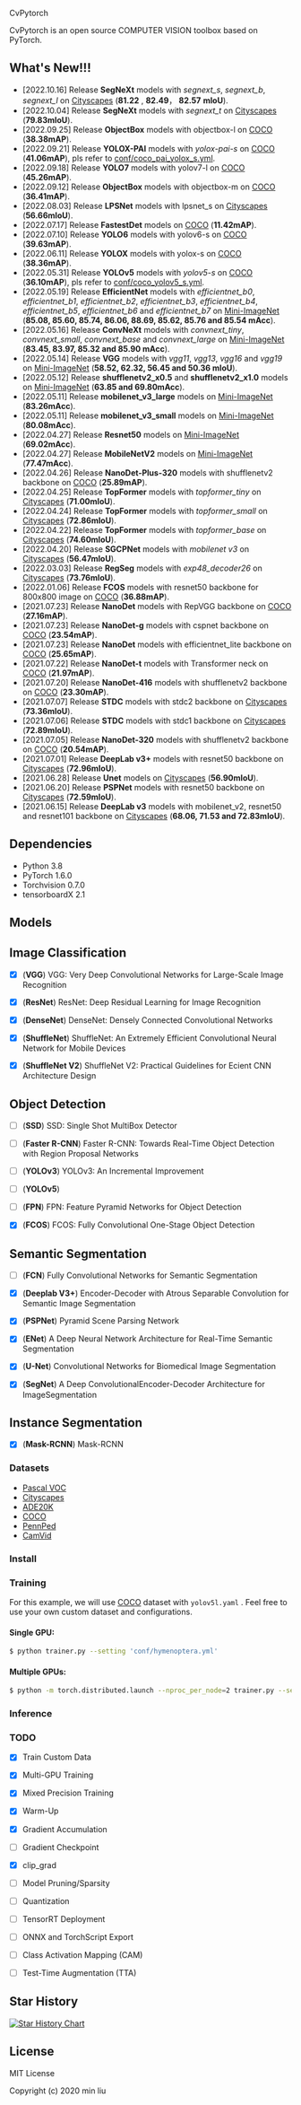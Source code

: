 CvPytorch

CvPytorch is an open source COMPUTER VISION toolbox based on PyTorch. 




## What's New!!!
 
- [2022.10.16] Release **SegNeXt** models with *segnext_s*, *segnext_b*, *segnext_l* on [Cityscapes](https://www.cityscapes-dataset.com/) (**81.22** ,  **82.49**， **82.57** **mIoU**). 
- [2022.10.04] Release **SegNeXt** models with *segnext_t* on [Cityscapes](https://www.cityscapes-dataset.com/) (**79.83mIoU**).
- [2022.09.25] Release **ObjectBox** models with objectbox-l on [COCO](http://mscoco.org/) (**38.38mAP**).
- [2022.09.21] Release **YOLOX-PAI** models with *yolox-pai-s* on [COCO](http://mscoco.org/) (**41.06mAP**), pls refer to [conf/coco_pai_yolox_s.yml](conf/coco_pai_yolox_s.yml).
- [2022.09.18] Release **YOLO7** models with yolov7-l on [COCO](http://mscoco.org/) (**45.26mAP**).
- [2022.09.12] Release **ObjectBox** models with objectbox-m on [COCO](http://mscoco.org/) (**36.41mAP**).
- [2022.08.03] Release **LPSNet** models with lpsnet_s on [Cityscapes](https://www.cityscapes-dataset.com/) (**56.66mIoU**).
- [2022.07.17] Release **FastestDet** models on [COCO](http://mscoco.org/) (**11.42mAP**).
- [2022.07.10] Release **YOLO6** models with yolov6-s on [COCO](http://mscoco.org/) (**39.63mAP**).
- [2022.06.11] Release **YOLOX** models with yolox-s on [COCO](http://mscoco.org/) (**38.36mAP**).
- [2022.05.31] Release **YOLOv5** models with *yolov5-s* on [COCO](http://mscoco.org/) (**36.10mAP**), pls refer to [conf/coco_yolov5_s.yml](conf/coco_yolov5_s.yml).
- [2022.05.19] Release **EfficientNet** models with *efficientnet_b0*, *efficientnet_b1*, *efficientnet_b2*, *efficientnet_b3*, *efficientnet_b4*, *efficientnet_b5*, *efficientnet_b6* and *efficientnet_b7*  on [Mini-ImageNet](http://image-net.org)  (**85.08,  85.60,  85.74,  86.06,  88.69, 85.62,  85.76 and  85.54 mAcc**).
- [2022.05.16] Release **ConvNeXt** models with *convnext_tiny*, *convnext_small*, *convnext_base* and *convnext_large*  on [Mini-ImageNet](http://image-net.org)  (**83.45,  83.97,  85.32 and 85.90 mAcc**).
- [2022.05.14] Release **VGG** models with *vgg11*, *vgg13*, *vgg16* and *vgg19*  on [Mini-ImageNet](http://image-net.org)  (**58.52, 62.32, 56.45  and 50.36 mIoU**).
- [2022.05.12] Release **shufflenetv2_x0.5**  and **shufflenetv2_x1.0** models on [Mini-ImageNet](http://image-net.org) (**63.85 and 69.80mAcc**).
- [2022.05.11] Release **mobilenet_v3_large** models on [Mini-ImageNet](http://image-net.org) (**83.26mAcc**).
- [2022.05.11] Release **mobilenet_v3_small** models on [Mini-ImageNet](http://image-net.org) (**80.08mAcc**).
- [2022.04.27] Release **Resnet50** models on [Mini-ImageNet](http://image-net.org) (**69.02mAcc**).
- [2022.04.27] Release **MobileNetV2** models on [Mini-ImageNet](http://image-net.org) (**77.47mAcc**).
- [2022.04.26] Release **NanoDet-Plus-320** models with shufflenetv2 backbone on [COCO](http://mscoco.org/) (**25.89mAP**).
- [2022.04.25] Release **TopFormer** models with *topformer_tiny* on  [Cityscapes](https://www.cityscapes-dataset.com/) (**71.00mIoU**).
- [2022.04.24] Release **TopFormer** models with *topformer_small* on  [Cityscapes](https://www.cityscapes-dataset.com/) (**72.86mIoU**).
- [2022.04.22] Release **TopFormer** models with *topformer_base* on  [Cityscapes](https://www.cityscapes-dataset.com/) (**74.60mIoU**).
- [2022.04.20] Release **SGCPNet** models with *mobilenet v3* on  [Cityscapes](https://www.cityscapes-dataset.com/) (**56.47mIoU**).
- [2022.03.03] Release **RegSeg** models with *exp48_decoder26* on  [Cityscapes](https://www.cityscapes-dataset.com/) (**73.76mIoU**).
- [2022.01.06] Release **FCOS**  models with resnet50 backbone for 800x800 image on [COCO](http://mscoco.org/) (**36.88mAP**).
- [2021.07.23] Release **NanoDet** models with RepVGG backbone on [COCO](http://mscoco.org/) (**27.16mAP**).
- [2021.07.23] Release **NanoDet-g** models with cspnet backbone on [COCO](http://mscoco.org/) (**23.54mAP**).
- [2021.07.23] Release **NanoDet** models with efficientnet_lite backbone on [COCO](http://mscoco.org/) (**25.65mAP**).
- [2021.07.22] Release **NanoDet-t** models with Transformer neck on [COCO](http://mscoco.org/) (**21.97mAP**).
- [2021.07.20] Release **NanoDet-416** models with shufflenetv2 backbone on [COCO](http://mscoco.org/) (**23.30mAP**).
- [2021.07.07] Release **STDC** models with stdc2 backbone on  [Cityscapes](https://www.cityscapes-dataset.com/) (**73.36mIoU**).
- [2021.07.06] Release **STDC** models with stdc1 backbone on  [Cityscapes](https://www.cityscapes-dataset.com/) (**72.89mIoU**).
- [2021.07.05] Release **NanoDet-320** models with shufflenetv2 backbone on [COCO](http://mscoco.org/) (**20.54mAP**).
- [2021.07.01] Release **DeepLab v3+** models with resnet50 backbone on [Cityscapes](https://www.cityscapes-dataset.com/) (**72.96mIoU**).
- [2021.06.28] Release **Unet** models on [Cityscapes](https://www.cityscapes-dataset.com/) (**56.90mIoU**).
- [2021.06.20] Release **PSPNet** models with resnet50 backbone on [Cityscapes](https://www.cityscapes-dataset.com/) (**72.59mIoU**).
- [2021.06.15] Release **DeepLab v3** models with mobilenet_v2, resnet50 and resnet101 backbone on [Cityscapes](https://www.cityscapes-dataset.com/) (**68.06, 71.53 and 72.83mIoU**).



## Dependencies

- Python 3.8
- PyTorch 1.6.0
- Torchvision 0.7.0
- tensorboardX 2.1 

## Models 

## Image Classification
- [x] (**VGG**) VGG: Very Deep Convolutional Networks for Large-Scale Image Recognition

- [x] (**ResNet**) ResNet: Deep Residual Learning for Image Recognition

- [x] (**DenseNet**) DenseNet: Densely Connected Convolutional Networks

- [x] (**ShuffleNet**) ShuffleNet: An Extremely Efficient Convolutional Neural Network for Mobile Devices

- [x] (**ShuffleNet V2**) ShuffleNet V2: Practical Guidelines for Ecient CNN Architecture Design

## Object Detection
- [ ] (**SSD**) SSD: Single Shot MultiBox Detector

- [ ] (**Faster R-CNN**) Faster R-CNN: Towards Real-Time Object Detection with Region Proposal Networks

- [ ] (**YOLOv3**) YOLOv3: An Incremental Improvement
- [ ] (**YOLOv5**) 

- [ ] (**FPN**) FPN: Feature Pyramid Networks for Object Detection

- [x] (**FCOS**) FCOS: Fully Convolutional One-Stage Object Detection

## Semantic Segmentation
- [ ] (**FCN**) Fully Convolutional Networks for Semantic Segmentation 

- [x] (**Deeplab V3+**) Encoder-Decoder with Atrous Separable Convolution for Semantic Image Segmentation

- [x] (**PSPNet**) Pyramid Scene Parsing Network

- [x] (**ENet**) A Deep Neural Network Architecture for Real-Time Semantic Segmentation

- [x] (**U-Net**) Convolutional Networks for Biomedical Image Segmentation

- [x] (**SegNet**) A Deep ConvolutionalEncoder-Decoder Architecture for ImageSegmentation

## Instance Segmentation
- [x] (**Mask-RCNN**) Mask-RCNN

### Datasets

* [Pascal VOC](http://host.robots.ox.ac.uk/pascal/VOC/)
* [Cityscapes](https://www.cityscapes-dataset.com/)
* [ADE20K](http://groups.csail.mit.edu/vision/datasets/ADE20K/)
* [COCO](http://mscoco.org/)
* [PennPed](https://www.cis.upenn.edu/~jshi/ped_html/)
* [CamVid](http://mi.eng.cam.ac.uk/research/projects/VideoRec/CamVid)

### Install

#### 



### Training

For this example, we will use [COCO](https://githubfast.com/ultralytics/yolov5/blob/master/data/get_coco2017.sh) dataset with `yolov5l.yaml` . Feel free to use your own custom dataset and configurations.

#### Single GPU:

```bash
$ python trainer.py --setting 'conf/hymenoptera.yml'
```

#### Multiple GPUs:

```bash
$ python -m torch.distributed.launch --nproc_per_node=2 trainer.py --setting 'conf/hymenoptera.yml'
```

### Inference



### TODO
- [x] Train Custom Data
- [x] Multi-GPU Training
- [x] Mixed Precision Training
- [x] Warm-Up
- [x] Gradient Accumulation
- [ ] Gradient Checkpoint
- [x] clip_grad
- [ ] Model Pruning/Sparsity
- [ ] Quantization
- [ ] TensorRT Deployment
- [ ] ONNX and TorchScript Export
- [ ] Class Activation Mapping (CAM)
- [ ] Test-Time Augmentation (TTA)


## Star History

[![Star History Chart](https://api.star-history.com/svg?repos=shanglianlm0525/CvPytorch&type=Date)](https://star-history.com/#shanglianlm0525/CvPytorch&Date)


## License

MIT License

Copyright (c) 2020 min liu

  

